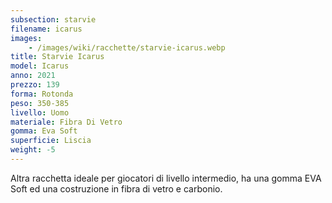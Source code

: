 ```yaml
---
subsection: starvie
filename: icarus
images:
    - /images/wiki/racchette/starvie-icarus.webp
title: Starvie Icarus
model: Icarus
anno: 2021
prezzo: 139
forma: Rotonda
peso: 350-385
livello: Uomo
materiale: Fibra Di Vetro
gomma: Eva Soft
superficie: Liscia
weight: -5
---
```

Altra racchetta ideale per giocatori di livello intermedio, ha una gomma EVA Soft ed una costruzione in fibra di vetro e carbonio.